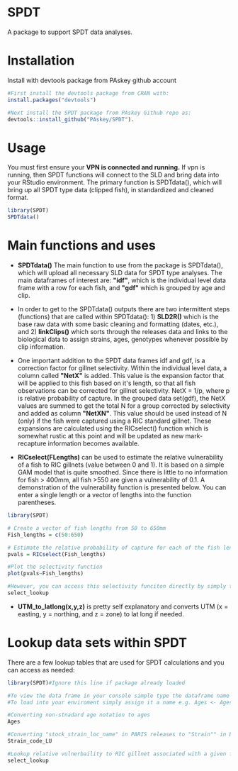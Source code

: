 # SPDT
A package to support SPDT data analyses. 

# Installation
Install with devtools package from PAskey github account

```R
#First install the devtools package from CRAN with:
install.packages("devtools")

#Next install the SPDT package from PAskey Github repo as:
devtools::install_github("PAskey/SPDT").
```

# Usage
You must first ensure your **VPN is connected and running.**
If vpn is running, then SPDT functions will connect to the SLD and bring data into your RStudio environment.
The primary function is SPDTdata(), which will bring up all SPDT type data (clipped fish), in standardized and cleaned format.

```R
library(SPDT)
SPDTdata()
```

# Main functions and uses

  * **SPDTdata()** The main function to use from the package is SPDTdata(), 
  which will upload all necessary SLD data for SPDT type analyses. The main dataframes of interest are:
  **"idf"**, which is the individual level data frame with a row for each fish, and **"gdf"** which is grouped by
  age and clip.
  
  * In order to get to the SPDTdata() outputs there are two intermittent steps (functions) that are called within SPDTdata(): 1) **SLD2R()** which is the base raw data with some basic cleaning and formatting (dates, etc.), and 2) **linkClips()** which sorts through the releases data and links to the biological data to assign strains, ages, genotypes whenever possible by clip information.
  
  * One important addition to the SPDT data frames idf and gdf, is a correction factor for gillnet selectivity. Within the individual level data, a column called **"NetX"** is added. This value is the expansion factor that will be applied to this fish based on it's length, so that all fish observations can be corrected for gillnet selectivity. NetX = 1/p, where p is relative probability of capture. In the grouped data set(gdf), the NetX values are summed to get the total N for a group corrected by selectivity and added as column **"NetXN"**. This value should be used instead of N (only) if the fish were captured using a RIC standard gillnet. These expansions are calculated using the RICselect() function which is somewhat rustic at this point and will be updated as new mark-recapture information becomes available.
  
  * **RICselect(FLengths)** can be used to estimate the relative vulnerability of a fish to RIC gillnets (value between 0 and 1). It is based on a simple GAM model that is quite smoothed. Since there is little to no information for fish > 400mm, all fish >550 are given a vulnerability of 0.1. A demonstration of the vulnerability function is presented below. You can enter a single length or a vector of lengths into the function parentheses.
  
```R
library(SPDT)

# Create a vector of fish lengths from 50 to 650mm
Fish_lengths = c(50:650)

# Estimate the relative probability of capture for each of the fish lengths
pvals = RICselect(Fish_lengths)

#Plot the selectivity function
plot(pvals~Fish_lengths)

#However, you can access this selectivity funciton directly by simply typing
select_lookup
```

  * **UTM_to_latlong(x,y,z)** is pretty self explanatory and converts UTM (x = easting, y = northing, and z = zone) to lat long if needed.


# Lookup data sets within SPDT

There are a few lookup tables that are used for SPDT calculations and you can access as needed:

```R
library(SPDT)#Ignore this line if package already loaded

#To view the data frame in your console simple type the dataframe name as below.
#To load into your enviroment simply assign it a name e.g. Ages <- Ages

#Converting non-stnadard age notation to ages
Ages

#Converting "stock_strain_loc_name" in PARIS releases to "Strain"" in Biological table of SLD.
Strain_code_LU

#Lookup relative vulnerbaility to RIC gillnet associated with a given fish length
select_lookup
```